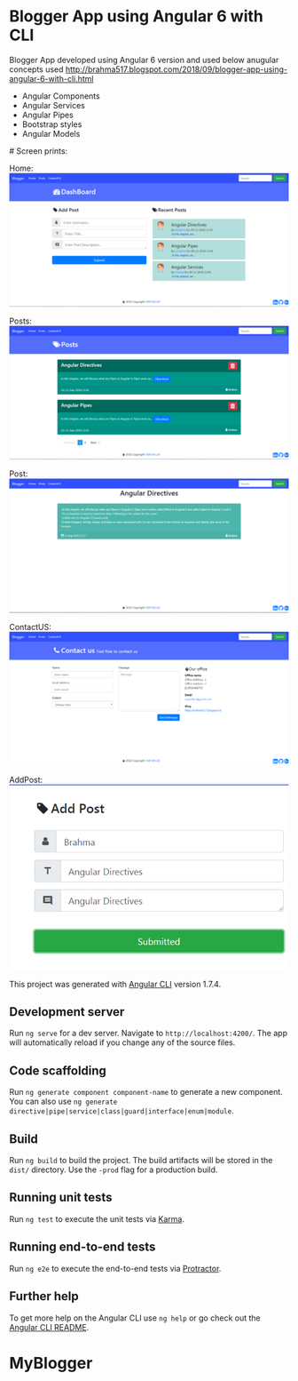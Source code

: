 # Blogger App using Angular 6 with CLI

Blogger App developed using Angular 6 version and used below anugular concepts used
http://brahma517.blogspot.com/2018/09/blogger-app-using-angular-6-with-cli.html
<ul>
  <li> Angular Components </li>
  <li> Angular Services </li>
  <li> Angular Pipes </li>
  <li> Bootstrap styles</li>
  <li> Angular Models </li>
</ul>
# Screen prints:

  Home:
  ![Capture-1](https://github.com/Brahmaiah-Rayalla/Angular-Blogger/blob/master/Capture-1.PNG)
  
  Posts:
  ![Capture-2](https://github.com/Brahmaiah-Rayalla/Angular-Blogger/blob/master/Capture-2.PNG)
  
  Post:
  ![Capture-3](https://github.com/Brahmaiah-Rayalla/Angular-Blogger/blob/master/Capture-3.PNG)
  
  ContactUS:
  ![Capture-4](https://github.com/Brahmaiah-Rayalla/Angular-Blogger/blob/master/Capture-4.PNG)
  
  AddPost:
  ![Capture-5](https://github.com/Brahmaiah-Rayalla/Angular-Blogger/blob/master/Capture-5.PNG)




This project was generated with [Angular CLI](https://github.com/angular/angular-cli) version 1.7.4.

## Development server

Run `ng serve` for a dev server. Navigate to `http://localhost:4200/`. The app will automatically reload if you change any of the source files.

## Code scaffolding

Run `ng generate component component-name` to generate a new component. You can also use `ng generate directive|pipe|service|class|guard|interface|enum|module`.

## Build

Run `ng build` to build the project. The build artifacts will be stored in the `dist/` directory. Use the `-prod` flag for a production build.

## Running unit tests

Run `ng test` to execute the unit tests via [Karma](https://karma-runner.github.io).

## Running end-to-end tests

Run `ng e2e` to execute the end-to-end tests via [Protractor](http://www.protractortest.org/).

## Further help

To get more help on the Angular CLI use `ng help` or go check out the [Angular CLI README](https://github.com/angular/angular-cli/blob/master/README.md).
# MyBlogger
